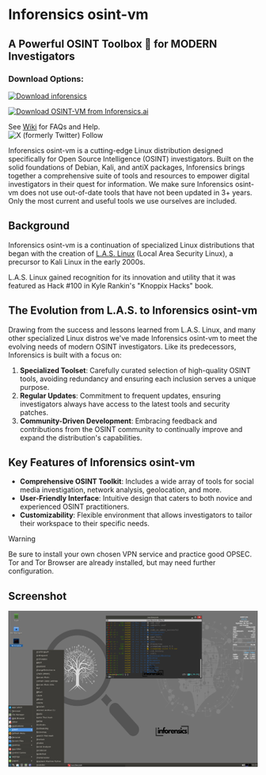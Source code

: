 # Inforensics osint-vm
## A Powerful OSINT Toolbox 🧰️ for MODERN Investigators
### Download Options:  
[![Download inforensics](https://a.fsdn.com/con/app/sf-download-button)](https://sourceforge.net/projects/inforensics/files/beta1/)  

[![Download OSINT-VM from Inforensics.ai](https://img.shields.io/badge/Download%20OSINT--VM%20from%20Inforensics.ai-0078D7?style=for-the-badge&logoWidth=20)](https://dl.inforensics.ai/vm)  

See [Wiki](https://github.com/Inforensics/osint-vm/wiki) for FAQs and Help.  
![X (formerly Twitter) Follow](https://img.shields.io/twitter/follow/inforensic)  

Inforensics osint-vm is a cutting-edge Linux distribution designed specifically for Open Source Intelligence (OSINT) investigators. Built on the solid foundations of Debian, Kali, and antiX packages, Inforensics brings together a comprehensive suite of tools and resources to empower digital investigators in their quest for information. We make sure Inforensics osint-vm does not use out-of-date tools that have not been updated in 3+ years. Only the most current and useful tools we use ourselves are included.

## Background

Inforensics osint-vm is a continuation of specialized Linux distributions that began with the creation of [L.A.S. Linux](https://distrowatch.com/table.php?distribution=las) (Local Area Security Linux), a precursor to Kali Linux in the early 2000s.

L.A.S. Linux gained recognition for its innovation and utility that it was featured as Hack #100 in Kyle Rankin's "Knoppix Hacks" book.

## The Evolution from L.A.S. to Inforensics osint-vm

Drawing from the success and lessons learned from L.A.S. Linux, and many other specialized Linux distros we've made Inforensics osint-vm to meet the evolving needs of modern OSINT investigators. Like its predecessors, Inforensics is built with a focus on:

1. **Specialized Toolset**: Carefully curated selection of high-quality OSINT tools, avoiding redundancy and ensuring each inclusion serves a unique purpose.
2. **Regular Updates**: Commitment to frequent updates, ensuring investigators always have access to the latest tools and security patches.
3. **Community-Driven Development**: Embracing feedback and contributions from the OSINT community to continually improve and expand the distribution's capabilities.

## Key Features of Inforensics osint-vm

- **Comprehensive OSINT Toolkit**: Includes a wide array of tools for social media investigation, network analysis, geolocation, and more.
- **User-Friendly Interface**: Intuitive design that caters to both novice and experienced OSINT practitioners.
- **Customizability**: Flexible environment that allows investigators to tailor their workspace to their specific needs.

> [!WARNING]  
> Be sure to install your own chosen VPN service and practice good OPSEC. Tor and Tor Browser are already installed, but may need further configuration.

## Screenshot
![Inforensics OSINT-VM Desktop](https://github.com/Inforensics/osint-vm/blob/main/screenshots/apps-shell.png)
